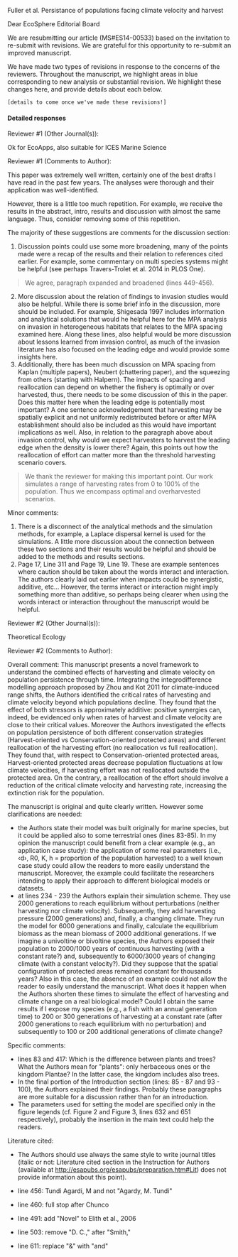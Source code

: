 Fuller et al. Persistance of populations facing climate velocity and harvest

Dear EcoSphere Editorial Board

We are resubmitting our article (MS#ES14-00533) based on the invitation to re-submit with revisions. We are grateful for this opportunity to re-submit an improved manuscript.

We have made two types of revisions in response to the concerns of the reviewers. Throughout the manuscript, we highlight areas in blue corresponding to new analysis or substantial revision. We highlight these changes here, and provide details about each below.

`[details to come once we've made these revisions!]`

#### Detailed responses
Reviewer #1 (Other Journal(s)):

Ok for EcoApps, also suitable for ICES Marine Science

Reviewer #1 (Comments to Author):

This paper was extremely well written, certainly one of the best drafts I have read in the past few years. The analyses were thorough and their application was well-identified.

However, there is a little too much repetition. For example, we receive the results in the abstract, intro, results and discussion with almost the same language. Thus, consider removing some of this repetition.

The majority of these suggestions are comments for the discussion section:

1. Discussion points could use some more broadening, many of the points made were a recap of the results and their relation to references cited earlier. For example, some commentary on multi species systems might be helpful (see perhaps Travers-Trolet et al. 2014 in PLOS One).

> We agree, paragraph expanded and broadened (lines 449-456).

2. More discussion about the relation of findings to invasion studies would also be helpful. While there is some brief info in the discussion, more should be included. For example, Shigesada 1997 includes information and analytical solutions that would he helpful here for the MPA analysis on invasion in heterogeneous habitats that relates to the MPA spacing examined here. Along these lines, also helpful would be more discussion about lessons learned from invasion control, as much of the invasion literature has also focused on the leading edge and would provide some insights here.
3. Additionally, there has been much discussion on MPA spacing from Kaplan (multiple papers), Neubert (chattering paper), and the squeezing from others (starting with Halpern). The impacts of spacing and reallocation can depend on whether the fishery is optimally or over harvested, thus, there needs to be some discussion of this in the paper. Does this matter here when the leading edge is potentially most important? A one sentence acknowledgement that harvesting may be spatially explicit and not uniformly redistributed before or after MPA establishment should also be included as this would have important implications as well. Also, in relation to the paragraph above about invasion control, why would we expect harvesters to harvest the leading edge when the density is lower there? Again, this points out how the reallocation of effort can matter more than the threshold harvesting scenario covers.

> We thank the reviewer for making this important point. Our work simulates a range of harvesting rates from 0 to 100% of the population. Thus we encompass optimal and overharvested scenarios.

Minor comments:

1. There is a disconnect of the analytical methods and the simulation methods, for example, a Laplace dispersal kernel is used for the simulations. A little more discussion about the connection between these two sections and their results would be helpful and should be added to the methods and results sections.
2. Page 17, Line 311 and Page 19, Line 19. These are example sentences where caution should be taken about the words interact and interaction. The authors clearly laid out earlier when impacts could be synergistic, additive, etc... However, the terms interact or interaction might imply something more than additive, so perhaps being clearer when using the words interact or interaction throughout the manuscript would be helpful.


Reviewer #2 (Other Journal(s)):

Theoretical Ecology

Reviewer #2 (Comments to Author):

Overall comment:
This manuscript presents a novel framework to understand the combined effects of harvesting and climate velocity on population persistence through time. Integrating the integrodifference modelling approach proposed by Zhou and Kot 2011 for climate-induced range shifts, the Authors identified the critical rates of harvesting and climate velocity beyond which populations decline. They found that the effect of both stressors is approximately additive: positive synergies can, indeed, be evidenced only when rates of harvest and climate velocity are close to their critical values. Moreover the Authors investigated the effects on population persistence of both different conservation strategies (Harvest-oriented vs Conservation-oriented protected areas) and different reallocation of the harvesting effort (no reallocation vs full reallocation). They found that, with respect to Conservation-oriented protected areas, Harvest-oriented protected areas decrease population fluctuations at low
climate velocities, if harvesting effort was not reallocated outside the protected area. On the contrary, a reallocation of the effort should involve a reduction of the critical climate velocity and harvesting rate, increasing the extinction risk for the population.


The manuscript is original and quite clearly written. However some clarifications are needed:

- the Authors state their model was built originally for marine species, but it could be applied also to some terrestrial ones (lines 83-85). In my opinion the manuscript could benefit from a clear example (e.g., an application case study): the application of some real parameters (i.e., ‹d›, R0, K, h = proportion of the population harvested) to a well known case study could allow the readers to more easily understand the manuscript. Moreover, the example could facilitate the researchers intending to apply their approach to different biological models or datasets.
- at lines 234 - 239 the Authors explain their simulation scheme. They use 2000 generations to reach equilibrium without perturbations (neither harvesting nor climate velocity). Subsequently, they add harvesting pressure (2000 generations) and, finally, a changing climate. They run the model for 6000 generations and finally, calculate the equilibrium biomass as the mean biomass of 2000 additional generations. If we imagine a univoltine or bivoltine species, the Authors exposed their population to 2000/1000 years of continuous harvesting (with a constant rate?) and, subsequently to 6000/3000 years of changing climate (with a constant velocity?). Did they suppose that the spatial configuration of protected areas remained constant for thousands years?
Also in this case, the absence of an example could not allow the reader to easily understand the manuscript. What does it happen when the Authors shorten these times to simulate the effect of harvesting and climate change on a real biological model? Could I obtain the same results if I expose my species (e.g., a fish with an annual generation time) to 200 or 300 generations of harvesting at a constant rate (after 2000 generations to reach equilibrium with no perturbation) and subsequently to 100 or 200 additional generations of climate change?


Specific comments:
- lines 83 and 417: Which is the difference between plants and trees? What the Authors mean for "plants": only herbaceous ones or the kingdom Plantae? In the latter case, the kingdom includes also trees.
- In the final portion of the Introduction section (lines: 85 - 87 and 93 - 100), the Authors explained their findings. Probably these paragraphs are more suitable for a discussion rather than for an introduction.
- The parameters used for setting the model are specified only in the figure legends (cf. Figure 2 and Figure 3, lines 632 and 651 respectively), probably the insertion in the main text could help the readers.

Literature cited:
- The Authors should use always the same style to write journal titles (italic or not: Literature cited section in the Instruction for Authors (available at http://esapubs.org/esapubs/preparation.htm#Lit) does not provide information about this point).

- line 456: Tundi Agardi, M and not "Agardy, M. Tundi"

- line 460: full stop after Chunco

- line 491: add "Novel" to Elith et al., 2006

- line 503: remove "D. C.," after "Smith,"

- line 611: replace "&" with "and"
